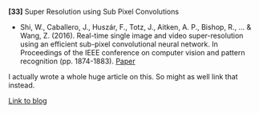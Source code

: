 **[33]** Super Resolution using Sub Pixel Convolutions
- Shi, W., Caballero, J., Huszár, F., Totz, J., Aitken, A. P., Bishop, R., ... & Wang, Z. (2016). Real-time single image and video super-resolution using an efficient sub-pixel convolutional neural network. In Proceedings of the IEEE conference on computer vision and pattern recognition (pp. 1874-1883).  [Paper](https://www.cv-foundation.org/openaccess/content_cvpr_2016/papers/Shi_Real-Time_Single_Image_CVPR_2016_paper.pdf)

I actually wrote a whole huge article on this. So might as well link that instead.

[Link to blog](https://medium.com/datadriveninvestor/fixing-small-photos-with-deep-learning-eeae87172a1b?source=friends_link&sk=93f69c860776e76ab641277937bfd886)
